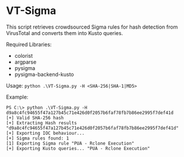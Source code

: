 # VT-Sigma
This script retrieves crowdsourced Sigma rules for hash detection from VirusTotal and converts them into Kusto queries.

Required Libraries:
- colorist
- argparse
- pysigma
- pysigma-backend-kusto

Usage:
`python .\VT-Sigma.py -H <SHA-256|SHA-1|MD5>`

Example:
```
PS C:\> python .\VT-Sigma.py -H d9a8c4fc94655f47a127b45c71e426d0f2057b6faf78fb7b86ee2995f7def41d
[+] Valid SHA-256 hash
[+] Extracting Hash results "d9a8c4fc94655f47a127b45c71e426d0f2057b6faf78fb7b86ee2995f7def41d"
[+] Exporting IOC behaviour...
[+] Sigma rules found: 1
[1] Exporting Sigma rule "PUA - Rclone Execution"
[+] Exporting Kusto queries... "PUA - Rclone Execution"
```
